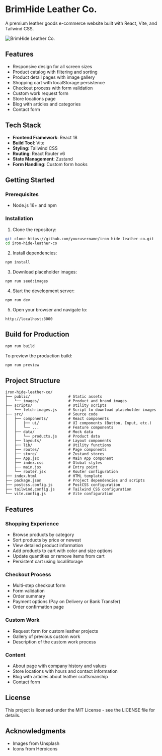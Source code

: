 # BrimHide Leather Co.

A premium leather goods e-commerce website built with React, Vite, and Tailwind CSS.

![BrimHide Leather Co.](public/images/brand/hero.jpg)

## Features

- Responsive design for all screen sizes
- Product catalog with filtering and sorting
- Product detail pages with image gallery
- Shopping cart with localStorage persistence
- Checkout process with form validation
- Custom work request form
- Store locations page
- Blog with articles and categories
- Contact form

## Tech Stack

- **Frontend Framework**: React 18
- **Build Tool**: Vite
- **Styling**: Tailwind CSS
- **Routing**: React Router v6
- **State Management**: Zustand
- **Form Handling**: Custom form hooks

## Getting Started

### Prerequisites

- Node.js 16+ and npm

### Installation

1. Clone the repository:
```bash
git clone https://github.com/yourusername/iron-hide-leather-co.git
cd iron-hide-leather-co
```

2. Install dependencies:
```bash
npm install
```

3. Download placeholder images:
```bash
npm run seed:images
```

4. Start the development server:
```bash
npm run dev
```

5. Open your browser and navigate to:
```
http://localhost:3000
```

## Build for Production

```bash
npm run build
```

To preview the production build:
```bash
npm run preview
```

## Project Structure

```
iron-hide-leather-co/
├── public/                 # Static assets
│   └── images/             # Product and brand images
├── scripts/                # Utility scripts
│   └── fetch-images.js     # Script to download placeholder images
├── src/                    # Source code
│   ├── components/         # React components
│   │   ├── ui/             # UI components (Button, Input, etc.)
│   │   └── ...             # Feature components
│   ├── data/               # Mock data
│   │   └── products.js     # Product data
│   ├── layouts/            # Layout components
│   ├── lib/                # Utility functions
│   ├── routes/             # Page components
│   ├── store/              # Zustand stores
│   ├── App.jsx             # Main App component
│   ├── index.css           # Global styles
│   ├── main.jsx            # Entry point
│   └── router.jsx          # Router configuration
├── index.html              # HTML template
├── package.json            # Project dependencies and scripts
├── postcss.config.js       # PostCSS configuration
├── tailwind.config.js      # Tailwind CSS configuration
└── vite.config.js          # Vite configuration
```

## Features

### Shopping Experience

- Browse products by category
- Sort products by price or newest
- View detailed product information
- Add products to cart with color and size options
- Update quantities or remove items from cart
- Persistent cart using localStorage

### Checkout Process

- Multi-step checkout form
- Form validation
- Order summary
- Payment options (Pay on Delivery or Bank Transfer)
- Order confirmation page

### Custom Work

- Request form for custom leather projects
- Gallery of previous custom work
- Description of the custom work process

### Content

- About page with company history and values
- Store locations with hours and contact information
- Blog with articles about leather craftsmanship
- Contact form

## License

This project is licensed under the MIT License - see the LICENSE file for details.

## Acknowledgments

- Images from Unsplash
- Icons from Heroicons